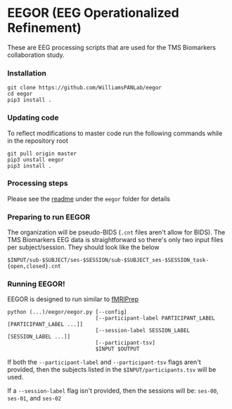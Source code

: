 # EEGOR (EEG Operationalized Refinement)

These are EEG processing scripts that are used for the TMS Biomarkers collaboration study.

### Installation

```
git clone https://github.com/WilliamsPANLab/eegor
cd eegor
pip3 install .
```

### Updating code

To reflect modifications to master code run the following commands while in the repository root

```
git pull origin master
pip3 unstall eegor
pip3 install .
```

### Processing steps

Please see the [readme](eegor#toc) under the `eegor` folder for details


### Preparing to run EEGOR

The organization will be pseudo-BIDS (`.cnt` files aren't allow for BIDS). The 
TMS Biomarkers EEG data is straightforward so there's only two input files per 
subject/session. They should look like the below

`$INPUT/sub-$SUBJECT/ses-$SESSION/sub-$SUBJECT_ses-$SESSION_task-{open,closed}.cnt`

### Running EEGOR!

EEGOR is designed to run similar to [fMRIPrep](https://github.com/nipreps/fmriprep)


```
python (...)/eegor/eegor.py [--config]
                            [--participant-label PARTICIPANT_LABEL [PARTICIPANT_LABEL ...]] 
                            [--session-label SESSION_LABEL [SESSION_LABEL ...]] 
                            [--participant-tsv]
                            $INPUT $OUTPUT
```

If both the `--participant-label` and `--participant-tsv` flags aren't provided, then the subjects listed in the `$INPUT/participants.tsv` will be used.

If a `--session-label` flag isn't provided, then the sessions will be: 
`ses-00`, `ses-01`, and `ses-02`

